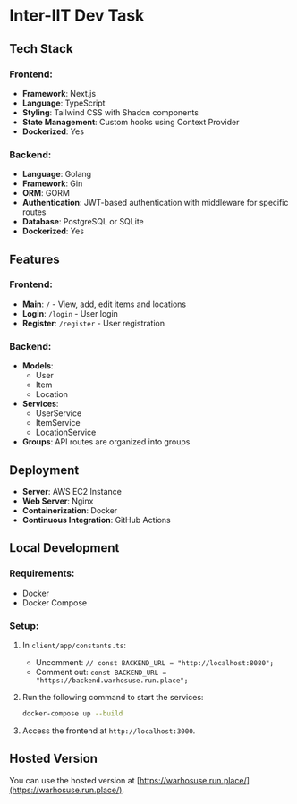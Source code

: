 # Inter-IIT Dev Task

## Tech Stack

### Frontend:
- **Framework**: Next.js
- **Language**: TypeScript
- **Styling**: Tailwind CSS with Shadcn components
- **State Management**: Custom hooks using Context Provider
- **Dockerized**: Yes

### Backend:
- **Language**: Golang
- **Framework**: Gin
- **ORM**: GORM
- **Authentication**: JWT-based authentication with middleware for specific routes
- **Database**: PostgreSQL or SQLite
- **Dockerized**: Yes

## Features

### Frontend:
- **Main**: `/` - View, add, edit items and locations
- **Login**: `/login` - User login
- **Register**: `/register` - User registration

### Backend:
- **Models**: 
  - User
  - Item
  - Location
- **Services**:
  - UserService
  - ItemService
  - LocationService
- **Groups**: API routes are organized into groups

## Deployment

- **Server**: AWS EC2 Instance
- **Web Server**: Nginx
- **Containerization**: Docker
- **Continuous Integration**: GitHub Actions

## Local Development

### Requirements:
- Docker
- Docker Compose

### Setup:
1. In `client/app/constants.ts`:
    - Uncomment: `// const BACKEND_URL = "http://localhost:8080";`
    - Comment out: `const BACKEND_URL = "https://backend.warhosuse.run.place";`

2. Run the following command to start the services:
    ```bash
    docker-compose up --build
    ```

3. Access the frontend at `http://localhost:3000`.

## Hosted Version

You can use the hosted version at [https://warhosuse.run.place/](https://warhosuse.run.place/).

